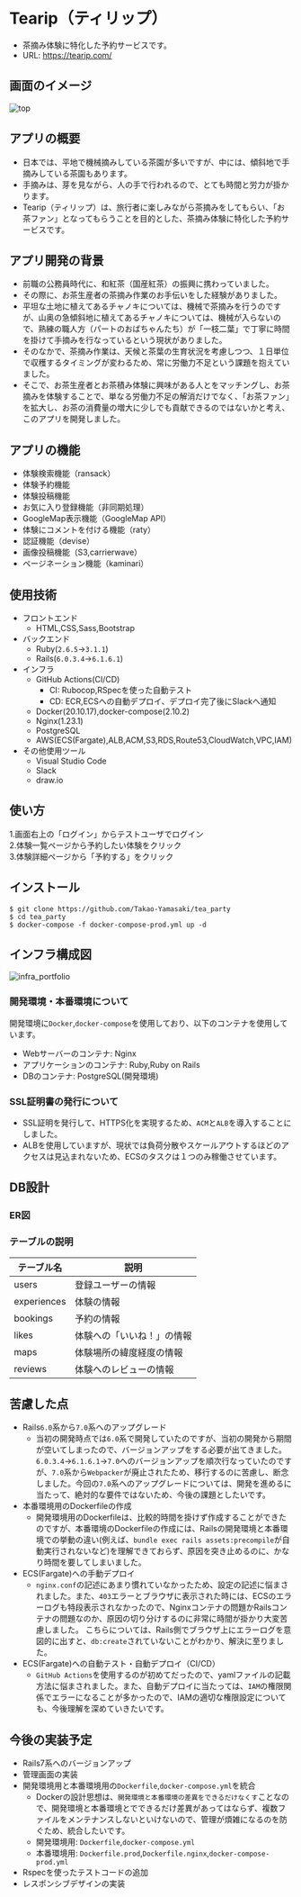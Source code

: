 # Tearip（ティリップ）
- 茶摘み体験に特化した予約サービスです。
- URL: https://tearip.com/

## 画面のイメージ
![top](https://user-images.githubusercontent.com/24619682/192131108-eee7a8dd-dea3-4e77-aa8f-7341cd8b6e44.jpeg)

## アプリの概要
- 日本では、平地で機械摘みしている茶園が多いですが、中には、傾斜地で手摘みしている茶園もあります。  
- 手摘みは、芽を見ながら、人の手で行われるので、とても時間と労力が掛かります。  
- Tearip（ティリップ）は、旅行者に楽しみながら茶摘みをしてもらい、「お茶ファン」となってもらうことを目的とした、茶摘み体験に特化した予約サービスです。

## アプリ開発の背景
- 前職の公務員時代に、和紅茶（国産紅茶）の振興に携わっていました。
- その際に、お茶生産者の茶摘み作業のお手伝いをした経験がありました。
- 平坦な土地に植えてあるチャノキについては、機械で茶摘みを行うのですが、山奥の急傾斜地に植えてあるチャノキについては、機械が入らないので、熟練の職人方（パートのおばちゃんたち）が「一枝二葉」で丁寧に時間を掛けて手摘みを行なっているという現状がありました。
- そのなかで、茶摘み作業は、天候と茶葉の生育状況を考慮しつつ、１日単位で収穫するタイミングが変わるため、常に労働力不足という課題を抱えていました。
- そこで、お茶生産者とお茶積み体験に興味がある人とをマッチングし、お茶摘みを体験することで、単なる労働力不足の解消だけでなく、「お茶ファン」を拡大し、お茶の消費量の増大に少しでも貢献できるのではないかと考え、このアプリを開発しました。

## アプリの機能
- 体験検索機能（ransack）
- 体験予約機能
- 体験投稿機能
- お気に入り登録機能（非同期処理）
- GoogleMap表示機能（GoogleMap API）  
- 体験にコメントを付ける機能（raty）
- 認証機能（devise）  
- 画像投稿機能（S3,carrierwave）
- ページネーション機能（kaminari）
## 使用技術
- フロントエンド
    - HTML,CSS,Sass,Bootstrap
- バックエンド
    - Ruby(`2.6.5`→`3.1.1`)
    - Rails(`6.0.3.4`→`6.1.6.1`)
- インフラ
    - GitHub Actions(CI/CD)
        - CI: Rubocop,RSpecを使った自動テスト
        - CD: ECR,ECSへの自動デプロイ、デプロイ完了後にSlackへ通知
    - Docker(20.10.17),docker-compose(2.10.2)
    - Nginx(1.23.1)
    - PostgreSQL
    - AWS(ECS(Fargate),ALB,ACM,S3,RDS,Route53,CloudWatch,VPC,IAM)
- その他使用ツール
    - Visual Studio Code
    - Slack
    - draw.io

## 使い方
1.画面右上の「ログイン」からテストユーザでログイン  
2.体験一覧ページから予約したい体験をクリック  
3.体験詳細ページから「予約する」をクリック  

## インストール
    $ git clone https://github.com/Takao-Yamasaki/tea_party
    $ cd tea_party
    $ docker-compose -f docker-compose-prod.yml up -d

## インフラ構成図
![infra_portfolio ](https://user-images.githubusercontent.com/24619682/192122047-765730f3-8da2-4090-9b89-f5e40bad9a25.jpg)
### 開発環境・本番環境について
開発環境に`Docker`,`docker-compose`を使用しており、以下のコンテナを使用しています。
- Webサーバーのコンテナ: Nginx
- アプリケーションのコンテナ: Ruby,Ruby on Rails
- DBのコンテナ: PostgreSQL(開発環境)
### SSL証明書の発行について
- SSL証明を発行して、HTTPS化を実現するため、`ACM`と`ALB`を導入することにしました。
- ALBを使用していますが、現状では負荷分散やスケールアウトするほどのアクセスは見込まれないため、ECSのタスクは１つのみ稼働させています。
## DB設計
### ER図

### テーブルの説明
| テーブル名                     | 説明                                          | 
| ------------------------------ | --------------------------------------------- | 
| users                          | 登録ユーザーの情報                            | 
| experiences                    | 体験の情報                                    | 
| bookings                       | 予約の情報                                    | 
| likes                          | 体験への「いいね！」の情報                    | 
| maps                           | 体験場所の緯度経度の情報                      | 
| reviews                        | 体験へのレビューの情報                        | 

## 苦慮した点
- Rails`6.0`系から`7.0`系へのアップグレード
    - 当初の開発時点では`6.0`系で開発していたのですが、当初の開発から期間が空いてしまったので、バージョンアップをする必要が出てきました。`6.0.3.4`→`6.1.6.1`→`7.0`へのバージョンアップを順次行なっていたのですが、`7.0`系から`Webpacker`が廃止されたため、移行するのに苦慮し、断念しました。今回の`7.0`系へのアップグレードについては、開発を進めるに当たって、絶対的な要件ではないため、今後の課題としたいです。
- 本番環境用のDockerfileの作成
    - 開発環境用のDockerfileは、比較的時間を掛けず作成することができたのですが、本番環境のDockerfileの作成には、Railsの開発環境と本番環境での挙動の違い(例えば、`bundle exec rails assets:precompile`が自動実行されないなど)を理解できておらず、原因を突き止めるのに、かなり時間を要してしまいました。
- ECS(Fargate)への手動デプロイ
    - `nginx.conf`の記述にあまり慣れていなかったため、設定の記述に悩まされました。また、`403`エラーとブラウザに表示された時には、ECSのエラーログも特段表示されなかったので、Nginxコンテナの問題かRailsコンテナの問題なのか、原因の切り分けするのに非常に時間が掛かり大変苦慮しました。
    こちらについては、Rails側でブラウザ上にエラーログを意図的に出すと、`db:create`されていないことがわかり、解決に至りました。
- ECS(Fargate)への自動テスト・自動デプロイ（CI/CD）
    - `GitHub Actions`を使用するのが初めてだったので、yamlファイルの記載方法に悩まされました。また、自動デプロイに当たっては、`IAM`の権限関係でエラーになることが多かったので、IAMの適切な権限設定についても、今後理解を深めていきたいです。
## 今後の実装予定
- Rails7系へのバージョンアップ
- 管理画面の実装
- 開発環境用と本番環境用の`Dockerfile`,`docker-compose.yml`を統合
    - Dockerの設計思想は、`開発環境と本番環境の差異をできるだけなくす`ことなので、開発環境と本番環境とでできるだけ差異があってはならず、複数ファイルをメンテナンスしないといけないので、管理が煩雑になるのを防ぐため、統合したいです。
    - 開発環境用: `Dockerfile`,`docker-compose.yml`
    - 本番環境用: `Dockerfile.prod`,`Dockerfile.nginx`,`docker-compose-prod.yml`
- Rspecを使ったテストコードの追加
- レスポンシブデザインの実装  
